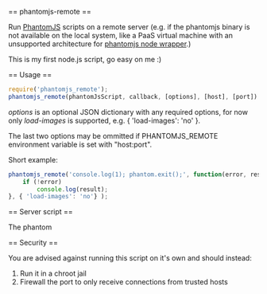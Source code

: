== phantomjs-remote ==

Run [PhantomJS](http://phantomjs.org/) scripts on a remote server (e.g. if the phantomjs
binary is not available on the local system, like a PaaS virtual machine with an
unsupported architecture for [phantomjs node wrapper](https://github.com/Obvious/phantomjs).)

This is my first node.js script, go easy on me :)

== Usage ==

```js
require('phantomjs_remote');
phantomjs_remote(phantomJsScript, callback, [options], [host], [port]).
```

*options* is an optional JSON dictionary with any required options, for now only *load-images* is supported, e.g. { 'load-images': 'no' }.

The last two options may be ommitted if PHANTOMJS_REMOTE environment variable is set
with "host:port".

Short example:
```js
phantomjs_remote('console.log(1); phantom.exit();', function(error, result) {
	if (!error)
		console.log(result);
}, { 'load-images': 'no'} );
```

== Server script ==

The phantom

== Security ==

You are advised against running this script on it's own and should instead:

1. Run it in a chroot jail
2. Firewall the port to only receive connections from trusted hosts
